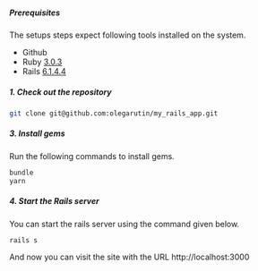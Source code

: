 ##### Prerequisites

The setups steps expect following tools installed on the system.

- Github
- Ruby [3.0.3](https://github.com/organization/project-name/blob/master/.ruby-version#L1)
- Rails [6.1.4.4](https://github.com/organization/project-name/blob/master/Gemfile#L12)

##### 1. Check out the repository

```bash
git clone git@github.com:olegarutin/my_rails_app.git
```
##### 3. Install gems

Run the following commands to install gems.

```ruby
bundle
yarn
```

##### 4. Start the Rails server

You can start the rails server using the command given below.

```ruby
rails s
```

And now you can visit the site with the URL http://localhost:3000
